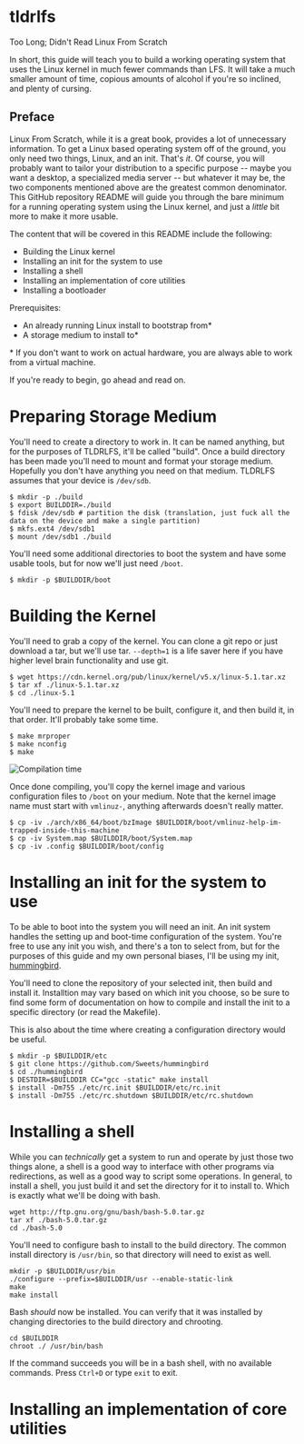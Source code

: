 # tldrlfs
Too Long; Didn't Read Linux From Scratch

In short, this guide will teach you to build a working operating system that uses the Linux kernel in much fewer commands than LFS. It will take a much smaller amount of time, copious amounts of alcohol if you're so inclined, and plenty of cursing.

## Preface
Linux From Scratch, while it is a great book, provides a lot of unnecessary information. To get a Linux based operating system off of the ground, you only need two things, Linux, and an init. That's _it_. Of course, you will probably want to tailor your distribution to a specific purpose -- maybe you want a desktop, a specialized media server -- but whatever it may be, the two components mentioned above are the greatest common denominator. This GitHub repository README will guide you through the bare minimum for a running operating system using the Linux kernel, and just a _little_ bit more to make it more usable.

The content that will be covered in this README include the following:
- Building the Linux kernel
- Installing an init for the system to use
- Installing a shell
- Installing an implementation of core utilities
- Installing a bootloader

Prerequisites:
- An already running Linux install to bootstrap from*
- A storage medium to install to*

\* If you don't want to work on actual hardware, you are always able to work from a virtual machine.

If you're ready to begin, go ahead and read on.

# Preparing Storage Medium

You'll need to create a directory to work in. It can be named anything, but for the purposes of TLDRLFS, it'll be called "build".
Once a build directory has been made you'll need to mount and format your storage medium. Hopefully you don't have anything you need on that medium. TLDRLFS assumes that your device is `/dev/sdb`.

```
$ mkdir -p ./build
$ export BUILDDIR=./build
$ fdisk /dev/sdb # partition the disk (translation, just fuck all the data on the device and make a single partition)
$ mkfs.ext4 /dev/sdb1
$ mount /dev/sdb1 ./build
```

You'll need some additional directories to boot the system and have some usable tools, but for now we'll just need `/boot`.

```
$ mkdir -p $BUILDDIR/boot
```

# Building the Kernel

You'll need to grab a copy of the kernel. You can clone a git repo or just download a tar, but we'll use tar. `--depth=1` is a life saver here if you have higher level brain functionality and use git.

```
$ wget https://cdn.kernel.org/pub/linux/kernel/v5.x/linux-5.1.tar.xz
$ tar xf ./linux-5.1.tar.xz
$ cd ./linux-5.1
```

You'll need to prepare the kernel to be built, configure it, and then build it, in that order. It'll probably take some time.

```
$ make mrproper
$ make nconfig
$ make
```

![Compilation time](https://imgs.xkcd.com/comics/compiling.png)

Once done compiling, you'll copy the kernel image and various configuration files to `/boot` on your medium. Note that the kernel image name must start with `vmlinuz-`, anything afterwards doesn't really matter.

```
$ cp -iv ./arch/x86_64/boot/bzImage $BUILDDIR/boot/vmlinuz-help-im-trapped-inside-this-machine
$ cp -iv System.map $BUILDDIR/boot/System.map
$ cp -iv .config $BUILDDIR/boot/config
```

# Installing an init for the system to use

To be able to boot into the system you will need an init. An init system handles the setting up and boot-time configuration of the system. You're free to use any init you wish, and there's a ton to select from, but for the purposes of this guide and my own personal biases, I'll be using my init, [hummingbird](https://github.com/Sweets/hummingbird).

You'll need to clone the repository of your selected init, then build and install it. Installtion may vary based on which init you choose, so be sure to find some form of documentation on how to compile and install the init to a specific directory (or read the Makefile).

This is also about the time where creating a configuration directory would be useful.

```
$ mkdir -p $BUILDDIR/etc
$ git clone https://github.com/Sweets/hummingbird
$ cd ./hummingbird
$ DESTDIR=$BUILDDIR CC="gcc -static" make install
$ install -Dm755 ./etc/rc.init $BUILDDIR/etc/rc.init
$ install -Dm755 ./etc/rc.shutdown $BUILDDIR/etc/rc.shutdown
```

# Installing a shell

While you can _technically_ get a system to run and operate by just those two things alone, a shell is a good way to interface with other programs via redirections, as well as a good way to script some operations. In general, to install a shell, you just build it and set the directory for it to install to. Which is exactly what we'll be doing with bash.

```
wget http://ftp.gnu.org/gnu/bash/bash-5.0.tar.gz
tar xf ./bash-5.0.tar.gz
cd ./bash-5.0
```

You'll need to configure bash to install to the build directory. The common install directory is `/usr/bin`, so that directory will need to exist as well.

```
mkdir -p $BUILDDIR/usr/bin
./configure --prefix=$BUILDDIR/usr --enable-static-link
make
make install
```

Bash _should_ now be installed. You can verify that it was installed by changing directories to the build directory and chrooting.

```
cd $BUILDDIR
chroot ./ /usr/bin/bash
```

If the command succeeds you will be in a bash shell, with no available commands. Press `Ctrl+D` or type `exit` to exit.

# Installing an implementation of core utilities
